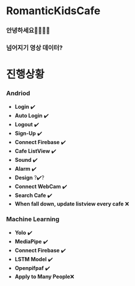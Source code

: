 # RomanticKidsCafe
### 안녕하세요👨👩😆😎

### 넘어지기 영상 데이터?

# 진행상황
### Andriod
- **Login**               ✔️
- **Auto Login**          ✔️
- **Logout**              ✔️
- **Sign-Up**             ✔️
- **Connect Firebase**    ✔️
- **Cafe ListView**       ✔️
- **Sound**               ✔️
- **Alarm**               ✔️
- **Design**             ?✔️?
- **Connect WebCam**      ✔️
- **Search Cafe**         ✔️
- **When fall down, update listview every cafe**  ❌
### Machine Learning
- **Yolo**                ✔️
- **MediaPipe**           ✔️
- **Connect Firebase**    ✔️
- **LSTM Model**          ✔️
- **Openpifpaf**          ✔️
- **Apply to Many People**❌
